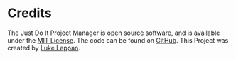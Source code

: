 # Credits

The Just Do It Project Manager is open source software, and is available under the [MIT License](http://opensource.org/licenses/MIT). The code can be found on [GitHub](https://github.com/lukelepore/jdt). This Project was created by [Luke Leppan](http://lukeleppan.com).
